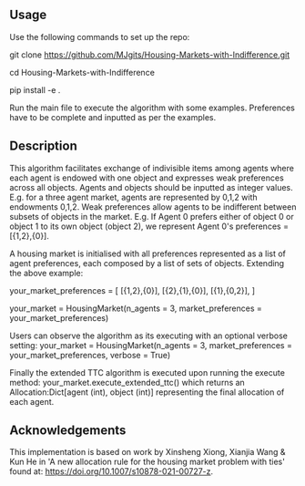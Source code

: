 ## Usage
Use the following commands to set up the repo:

  git clone https://github.com/MJgits/Housing-Markets-with-Indifference.git
  
  cd Housing-Markets-with-Indifference
  
  pip install -e .
  
Run the main file to execute the algorithm with some examples. Preferences have to be complete and inputted as per the examples.

## Description
This algorithm facilitates exchange of indivisible items among agents where each agent is endowed with one object and expresses weak preferences across all objects. Agents and objects should be inputted as integer values. E.g. for a three agent market, agents are represented by 0,1,2 with endowments 0,1,2. Weak preferences allow agents to be indifferent between subsets of objects in the market. E.g. If Agent 0 prefers either of object 0 or object 1 to its own object (object 2), we represent Agent 0's preferences = [{1,2},{0}].

A housing market is initialised with all preferences represented as a list of agent preferences, each composed by a list of sets of objects. Extending the above example:

your_market_preferences = [
[{1,2},{0}],
[{2},{1},{0}],
[{1},{0,2}],
]

your_market = HousingMarket(n_agents = 3, market_preferences = your_market_preferences)

Users can observe the algorithm as its executing with an optional verbose setting:
your_market = HousingMarket(n_agents = 3, market_preferences = your_market_preferences, verbose = True)

Finally the extended TTC algorithm is executed upon running the execute method:
your_market.execute_extended_ttc() which returns an Allocation:Dict[agent (int), object (int)] representing the final allocation of each agent.

## Acknowledgements
This implementation is based on work by Xinsheng Xiong, Xianjia Wang & Kun He in 'A new allocation rule for the housing market problem with ties' found at: https://doi.org/10.1007/s10878-021-00727-z.


